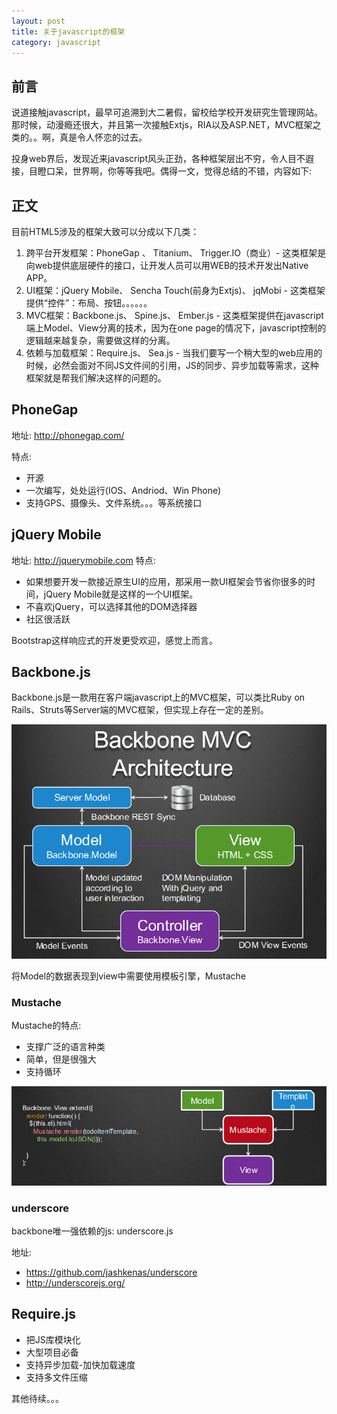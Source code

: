 ```yaml
---
layout: post
title: 关于javascript的框架
category: javascript
---
```


## 前言

说道接触javascript，最早可追溯到大二暑假，留校给学校开发研究生管理网站。那时候，动漫瘾还很大，并且第一次接触Extjs，RIA以及ASP.NET，MVC框架之类的。。啊，真是令人怀恋的过去。

投身web界后，发现近来javascript风头正劲，各种框架层出不穷，令人目不遐接，目瞪口呆，世界啊，你等等我吧。偶得一文，觉得总结的不错，内容如下:

## 正文

目前HTML5涉及的框架大致可以分成以下几类：

1. 跨平台开发框架：PhoneGap 、 Titanium、 Trigger.IO（商业）-  这类框架是向web提供底层硬件的接口，让开发人员可以用WEB的技术开发出Native APP。
2. UI框架：jQuery Mobile、 Sencha Touch(前身为Extjs)、 jqMobi - 这类框架提供“控件”：布局、按钮。。。。。。
3. MVC框架：Backbone.js、 Spine.js、 Ember.js - 这类框架提供在javascript端上Model、View分离的技术，因为在one page的情况下，javascript控制的逻辑越来越复杂，需要做这样的分离。
4. 依赖与加载框架：Require.js、 Sea.js - 当我们要写一个稍大型的web应用的时候，必然会面对不同JS文件间的引用，JS的同步、异步加载等需求，这种框架就是帮我们解决这样的问题的。

## PhoneGap

地址: <http://phonegap.com/>

特点: 

* 开源
* 一次编写，处处运行(IOS、Andriod、Win Phone)
* 支持GPS、摄像头、文件系统。。。等系统接口

## jQuery Mobile
	
地址: <http://jquerymobile.com>
特点: 

* 如果想要开发一款接近原生UI的应用，那采用一款UI框架会节省你很多的时间，jQuery Mobile就是这样的一个UI框架。
* 不喜欢jQuery，可以选择其他的DOM选择器
* 社区很活跃

Bootstrap这样响应式的开发更受欢迎，感觉上而言。

## Backbone.js

Backbone.js是一款用在客户端javascript上的MVC框架，可以类比Ruby on Rails、Struts等Server端的MVC框架，但实现上存在一定的差别。

<div class="pic">
  <img src="/assets/images/mvc.png">
</div> 

将Model的数据表现到view中需要使用模板引擎，Mustache

### Mustache

Mustache的特点:

- 支撑广泛的语言种类
- 简单，但是很强大
- 支持循环

<div class="pic">
  <img src="/assets/images/mustache.png">
</div> 

### underscore

backbone唯一强依赖的js: underscore.js

地址: 

- https://github.com/jashkenas/underscore
- http://underscorejs.org/


## Require.js

* 把JS库模块化
* 大型项目必备
* 支持异步加载-加快加载速度
* 支持多文件压缩

其他待续。。。
